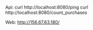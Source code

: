 Api: 
curl http://localhost:8080/ping
curl http://localhost:8080/count_purchases

Web:
http://156.67.63.180/